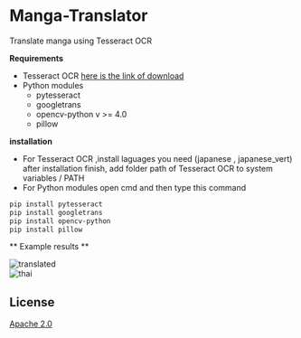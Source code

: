 # Manga-Translator
Translate manga using Tesseract OCR 

**Requirements**
- Tesseract OCR [here is the link of download](https://digi.bib.uni-mannheim.de/tesseract/)
- Python modules
  - pytesseract
  - googletrans
  - opencv-python v >= 4.0
  - pillow
  
 **installation**
 - For Tesseract OCR ,install laguages you need (japanese , japanese_vert) after installation finish, add folder path of Tesseract OCR to system variables / PATH
 - For Python modules open cmd and then type this command
 
  ```bash
  pip install pytesseract
  pip install googletrans
  pip install opencv-python
  pip install pillow
   ```
   
** Example results **

![translated](https://user-images.githubusercontent.com/56642026/84975191-fee1d580-b14e-11ea-9f5b-77d42c31fddc.png)<br />
![thai](https://user-images.githubusercontent.com/56642026/84975536-e1613b80-b14f-11ea-81a2-71c380ec2fc4.png)<br />

##  License

[Apache 2.0](https://www.apache.org/licenses/LICENSE-2.0)
 

  
